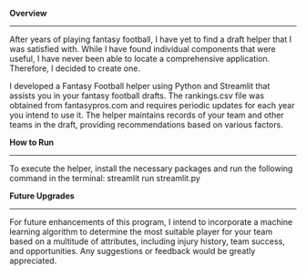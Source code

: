 **Overview**
____________

After years of playing fantasy football, I have yet to find a draft helper that I was satisfied with. While I have found individual components that were useful, I have never been able to locate a comprehensive application. Therefore, I decided to create one.

I developed a Fantasy Football helper using Python and Streamlit that assists you in your fantasy football drafts. The rankings.csv file was obtained from fantasypros.com and requires periodic updates for each year you intend to use it. The helper maintains records of your team and other teams in the draft, providing recommendations based on various factors.

**How to Run**
_______________

To execute the helper, install the necessary packages and run the following command in the terminal: streamlit run streamlit.py

**Future Upgrades**
___________________

For future enhancements of this program, I intend to incorporate a machine learning algorithm to determine the most suitable player for your team based on a multitude of attributes, including injury history, team success, and opportunities. Any suggestions or feedback would be greatly appreciated.
